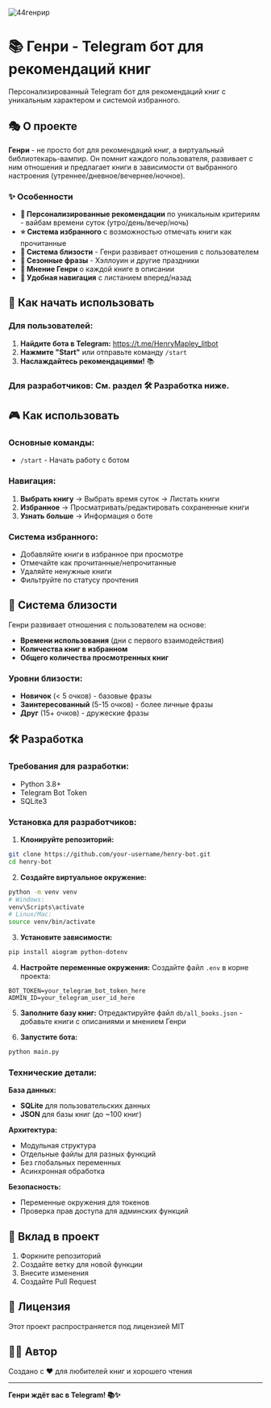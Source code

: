 ![44генрир](https://github.com/user-attachments/assets/8f891b14-2b94-4ca0-a0ce-1c701bcbc531)


# 📚 Генри - Telegram бот для рекомендаций книг

Персонализированный Telegram бот для рекомендаций книг с уникальным характером и системой избранного.

## 🎭 О проекте

**Генри** - не просто бот для рекомендаций книг, а виртуальный библиотекарь-вампир. Он помнит каждого пользователя, развивает с ним отношения и предлагает книги в зависимости от выбранного настроения (утреннее/дневное/вечернее/ночное).

### ✨ Особенности

- **🎯 Персонализированные рекомендации** по уникальным критериям - вайбам времени суток (утро/день/вечер/ночь)
- **⭐ Система избранного** с возможностью отмечать книги как прочитанные
- **💖 Система близости** - Генри развивает отношения с пользователем
- **🎃 Сезонные фразы** - Хэллоуин и другие праздники
- **📖 Мнение Генри** о каждой книге в описании
- **🔄 Удобная навигация** с листанием вперед/назад

## 🚀 Как начать использовать

### Для пользователей:
1. **Найдите бота в Telegram:** https://t.me/HenryMapley_litbot
2. **Нажмите "Start"** или отправьте команду `/start`
3. **Наслаждайтесь рекомендациями!** 📚

### Для разработчиков: См. раздел 🛠️ Разработка ниже.



## 🎮 Как использовать

### Основные команды:
- `/start` - Начать работу с ботом

### Навигация:
1. **Выбрать книгу** → Выбрать время суток → Листать книги
2. **Избранное** → Просматривать/редактировать сохраненные книги
3. **Узнать больше** → Информация о боте

### Система избранного:
- Добавляйте книги в избранное при просмотре
- Отмечайте как прочитанные/непрочитанные
- Удаляйте ненужные книги
- Фильтруйте по статусу прочтения

## 🧠 Система близости

Генри развивает отношения с пользователем на основе:
- **Времени использования** (дни с первого взаимодействия)
- **Количества книг в избранном**
- **Общего количества просмотренных книг**

### Уровни близости:
- **Новичок** (< 5 очков) - базовые фразы
- **Заинтересованный** (5-15 очков) - более личные фразы
- **Друг** (15+ очков) - дружеские фразы

## 🛠️ Разработка

### Требования для разработки:
- Python 3.8+
- Telegram Bot Token
- SQLite3

### Установка для разработчиков:

1. **Клонируйте репозиторий:**
```bash
git clone https://github.com/your-username/henry-bot.git
cd henry-bot
```

2. **Создайте виртуальное окружение:**
```bash
python -m venv venv
# Windows:
venv\Scripts\activate
# Linux/Mac:
source venv/bin/activate
```

3. **Установите зависимости:**
```bash
pip install aiogram python-dotenv
```

4. **Настройте переменные окружения:**
Создайте файл `.env` в корне проекта:
```env
BOT_TOKEN=your_telegram_bot_token_here
ADMIN_ID=your_telegram_user_id_here
```

5. **Заполните базу книг:**
Отредактируйте файл `db/all_books.json` - добавьте книги с описаниями и мнением Генри

6. **Запустите бота:**
```bash
python main.py
```

### Технические детали:

**База данных:**
- **SQLite** для пользовательских данных
- **JSON** для базы книг (до ~100 книг)

**Архитектура:**
- Модульная структура
- Отдельные файлы для разных функций
- Без глобальных переменных
- Асинхронная обработка

**Безопасность:**
- Переменные окружения для токенов
- Проверка прав доступа для админских функций





## 🤝 Вклад в проект

1. Форкните репозиторий
2. Создайте ветку для новой функции
3. Внесите изменения
4. Создайте Pull Request

## 📄 Лицензия

Этот проект распространяется под лицензией MIT

## 👨‍💻 Автор

Создано с ❤️ для любителей книг и хорошего чтения

---

**Генри ждёт вас в Telegram! 📚✨**
